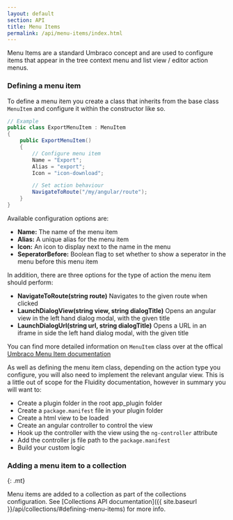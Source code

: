 ```yaml
---
layout: default
section: API
title: Menu Items
permalink: /api/menu-items/index.html
---
```


Menu Items are a standard Umbraco concept and are used to configure items that appear in the tree context menu and list view / editor action menus.

### Defining a menu item

To define a menu item you create a class that inherits from the base class `MenuItem` and configure it within the constructor like so.

````csharp
// Example
public class ExportMenuItem : MenuItem
{
    public ExportMenuItem()
    {
        // Configure menu item
        Name = "Export";
        Alias = "export";
        Icon = "icon-download";

        // Set action behaviour
        NavigateToRoute("/my/angular/route");
    }    
}
````

Available configuration options are:

* **Name:** The name of the menu item
* **Alias:** A unique alias for the menu item
* **Icon:** An icon to display next to the name in the menu
* **SeperatorBefore:** Boolean flag to set whether to show a seperator in the menu before this menu item

In addition, there are three options for the type of action the menu item should perform:

* **NavigateToRoute(string route)** Navigates to the given route when clicked
* **LaunchDialogView(string view, string dialogTitle)** Opens an angular view in the left hand dialog modal, with the given title
* **LaunchDialogUrl(string url, string dialogTitle)** Opens a URL in an iframe in side the left hand dialog modal, with the given title

You can find more detailed information on `MenuItem` class over at the offical [Umbraco Menu Item documentation](https://our.umbraco.org/apidocs/csharp/api/Umbraco.Web.Models.Trees.MenuItem.html)

As well as defining the menu item class, depending on the action type you configure, you will also need to implement the relevant angular view. This is a little out of scope for the Fluidity documentation, however in summary you will want to:

* Create a plugin folder in the root app_plugin folder
* Create a `package.manifest` file in your plugin folder
* Create a html view to be loaded
* Create an angular controller to control the view
* Hook up the controller with the view using the `ng-controller` attribute
* Add the controller js file path to the `package.manifest` 
* Build your custom logic

### Adding a menu item to a collection
{: .mt}

Menu items are added to a collection as part of the collections configuration. See [Collections API documentation]({{ site.baseurl }}/api/collections/#defining-menu-items) for more info.